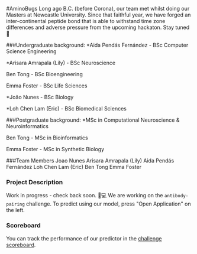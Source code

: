 #AminoBugs
Long ago B.C. (before Corona), our team met whilst doing our Masters at Newcastle University. Since that faithful year, we have forged an inter-continental peptide bond that is able to withstand time zone differences and adverse pressure from the upcoming hackaton. Stay tuned 🧬

###Undergraduate background:
*Aida Pendás Fernández - BSc Computer Science Engineering

*Arisara Amrapala (Lily) - BSc Neuroscience

Ben Tong - BSc Bioengineering

Emma Foster - BSc Life Sciences

*João Nunes - BSc Biology

*Loh Chen Lam (Eric) - BSc Biomedical Sciences

###Postgraduate background:
*MSc in Computational Neuroscience & Neuroinformatics

Ben Tong - MSc in Bioinformatics

Emma Foster - MSc in Synthetic Biology


###Team Members
Joao Nunes
Arisara Amrapala (Lily)
Aida Pendás Fernández
Loh Chen Lam (Eric)
Ben Tong
Emma Foster

### Project Description
Work in progress - check back soon. 🐞💻
We are working on the `antibody-pairing` challenge.
To predict using our model, press "Open Application" on the left. 

### Scoreboard
You can track the performance of our predictor in the [challenge scoreboard](https://biolib.com/biohackathon/antibody-pairing-scoreboard/).
